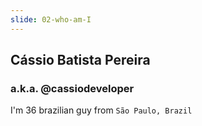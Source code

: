 ```yaml
---
slide: 02-who-am-I
---
```


## Cássio Batista Pereira

### a.k.a. @cassiodeveloper

I'm 36 brazilian guy from `São Paulo, Brazil`

